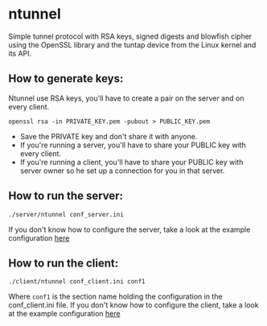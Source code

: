 ntunnel
=======

Simple tunnel protocol with RSA keys, signed digests and blowfish cipher using the OpenSSL library and the tuntap device from the Linux kernel and its API.

## How to generate keys:

Ntunnel use RSA keys, you'll have to create a pair on the server and on every client.

```openssl genrsa -out PRIVATE_KEY.pem 1024
openssl rsa -in PRIVATE_KEY.pem -pubout > PUBLIC_KEY.pem
```

* Save the PRIVATE key and don't share it with anyone.
* If you're running a server, you'll have to share your PUBLIC key with every client.
* If you're running a client, you'll have to share your PUBLIC key with server owner so he set up a connection for you in that server.

## How to run the server:

```./server/ntunnel conf_server.ini```

If you don't know how to configure the server, take a look at the example configuration [here](https://github.com/nomius/ntunnel/blob/master/example/conf_server.ini)

## How to run the client:

```./client/ntunnel conf_client.ini conf1```

Where ```conf1``` is the section name holding the configuration in the conf_client.ini file.
If you don't know how to configure the client, take a look at the example configuration
[here](https://github.com/nomius/ntunnel/blob/master/example/conf_client1.ini)
